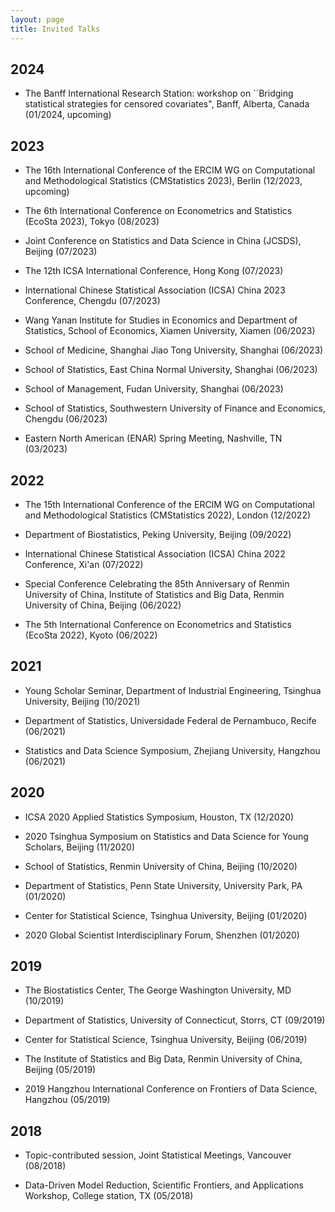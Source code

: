 ```yaml
---
layout: page
title: Invited Talks
---
```


## 2024 ##

- The Banff International Research Station: workshop on ``Bridging statistical strategies for censored covariates", Banff, Alberta, Canada (01/2024, upcoming)

## 2023 ##

- The 16th International Conference of the ERCIM WG on Computational and Methodological Statistics (CMStatistics 2023), Berlin (12/2023, upcoming)

- The 6th International Conference on Econometrics and Statistics (EcoSta 2023), Tokyo (08/2023)

- Joint Conference on Statistics and Data Science in China (JCSDS), Beijing (07/2023) 

- The 12th ICSA International Conference, Hong Kong (07/2023)

- International Chinese Statistical Association (ICSA) China 2023 Conference, Chengdu (07/2023)

- Wang Yanan Institute for Studies in Economics and Department of Statistics, School of Economics, Xiamen University, Xiamen (06/2023)

- School of Medicine, Shanghai Jiao Tong University, Shanghai (06/2023)

- School of Statistics, East China Normal University, Shanghai (06/2023)

- School of Management, Fudan University, Shanghai (06/2023)

- School of Statistics, Southwestern University of Finance and Economics, Chengdu (06/2023)

- Eastern North American (ENAR) Spring Meeting,  Nashville, TN (03/2023)

## 2022 ##

- The 15th International Conference of the ERCIM WG on Computational and Methodological Statistics (CMStatistics 2022), London (12/2022)

- Department of Biostatistics, Peking University, Beijing (09/2022)

- International Chinese Statistical Association (ICSA) China 2022 Conference, Xi'an (07/2022)

- Special Conference Celebrating the 85th Anniversary of Renmin University of China, Institute of Statistics and Big Data, Renmin University of China, Beijing (06/2022)

- The 5th International Conference on Econometrics and Statistics (EcoSta 2022), Kyoto (06/2022)

## 2021 ##

- Young Scholar Seminar, Department of Industrial Engineering, Tsinghua University, Beijing (10/2021)

- Department of Statistics, Universidade Federal de Pernambuco, Recife (06/2021)

- Statistics and Data Science Symposium, Zhejiang University, Hangzhou (06/2021)

## 2020 ##

- ICSA 2020 Applied Statistics Symposium, Houston, TX (12/2020)

- 2020 Tsinghua Symposium on Statistics and Data Science for Young Scholars, Beijing (11/2020)

- School of Statistics, Renmin University of China, Beijing (10/2020)

- Department of Statistics, Penn State University, University Park, PA (01/2020)

- Center for Statistical Science, Tsinghua University, Beijing (01/2020)

- 2020 Global Scientist Interdisciplinary Forum, Shenzhen (01/2020)

## 2019 ##

- The Biostatistics Center, The George Washington University, MD (10/2019)

- Department of Statistics, University of Connecticut, Storrs, CT (09/2019)

- Center for Statistical Science, Tsinghua University, Beijing (06/2019)

- The Institute of Statistics and Big Data, Renmin University of China, Beijing (05/2019)

- 2019 Hangzhou International Conference on Frontiers of Data Science, Hangzhou (05/2019)

## 2018 ##

- Topic-contributed session, Joint Statistical Meetings, Vancouver (08/2018)

- Data-Driven Model Reduction, Scientific Frontiers, and Applications Workshop, College station, TX (05/2018)

